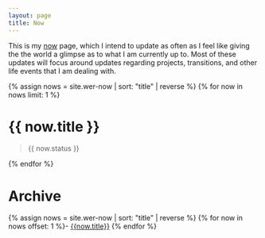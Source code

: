 ```yaml
---
layout: page
title: Now
---
```

This is my [now](https://nownownow.com/about) page, which I intend to update as often as I feel like giving the the world a glimpse as to what I am currently up to. Most of these updates will focus around updates regarding projects, transitions, and other life events that I am dealing with. 

{% assign nows = site.wer-now | sort: "title" | reverse %}
{% for now in nows limit: 1 %}
<h1>{{ now.title }}</h1>
<blockquote>
{{ now.status }}
</blockquote>
{% endfor %}

# Archive
{% assign nows = site.wer-now | sort: "title" | reverse %}
{% for now in nows offset: 1 %}- [{{now.title}}]({{now.url}})
{% endfor %}
